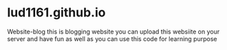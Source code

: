 # lud1161.github.io
Website-blog
this is blogging website you can upload this websiite on your server and have fun as well as you can use this code for learning purpose
